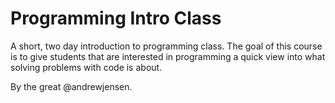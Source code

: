 # Programming Intro Class

A short, two day introduction to programming class. The goal of this course is
to give students that are interested in programming a quick view into what
solving problems with code is about.


By the great @andrewjensen.
